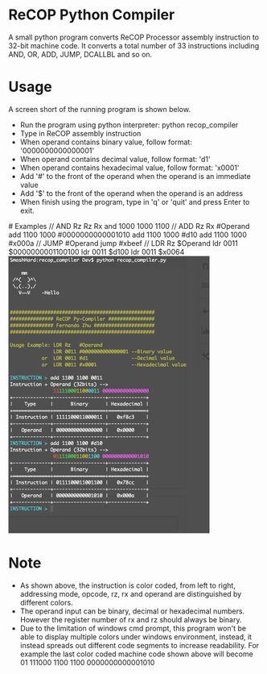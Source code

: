 # ReCOP Python Compiler
A small python program converts ReCOP Processor assembly instruction to 32-bit machine code.
It converts a total number of 33 instructions including AND, OR, ADD, JUMP, DCALLBL and so on.


# Usage
A screen short of the running program is shown below.
<ul>
  <li>Run the program using python interpreter: python recop_compiler</li>
  <li>Type in ReCOP assembly instruction</li>
  <li>When operand contains binary value, follow format: '0000000000000001'</li>
  <li>When operand contains decimal value, follow format: 'd1'</li>
  <li>When operand contains hexadecimal value, follow format: 'x0001'</li>
  <li>Add '#' to the front of the operand when the operand is an immediate value</li>
  <li>Add '$' to the front of the operand when the operand is an address</li>
  <li>When finish using the program, type in 'q' or 'quit' and press Enter to exit.</li>
</ul>
# Examples  
    // AND Rz Rz Rx
    and 1000 1000 1100
    // ADD Rz Rx #Operand
    add 1100 1000 #0000000000001010
    add 1100 1000 #d10
    add 1100 1000 #x000a
    // JUMP #Operand 
    jump #xbeef
    // LDR Rz $Operand
    ldr 0011 $0000000001100100
    ldr 0011 $d100
    ldr 0011 $x0064
    
<img src="compiler_demo.png" width="400" height="550"/>

# Note
<ul>
  <li>As shown above, the instruction is color coded, from left to right, addressing mode, opcode, rz, rx and operand are distinguished by different colors.</li>
  <li>The operand input can be binary, decimal or hexadecimal numbers. However the register number of rx and rz should always be binary.</li>
  <li>Due to the limitation of windows cmd prompt, this program won't be able to display multiple colors under windows environment, instead, it instead spreads out different code segments to increase readability. For example the last color coded machine code shown above will become 01 111000 1100 1100 0000000000001010</li>
</ul>
